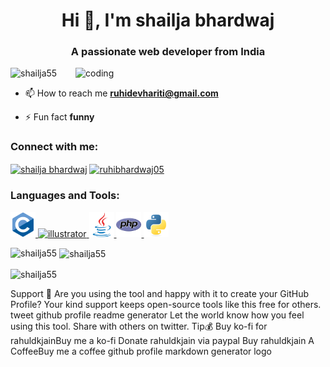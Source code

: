 <h1 align="center">Hi 👋, I'm shailja bhardwaj</h1>
<h3 align="center">A passionate web developer from India</h3> 
<image align="right" alt="coding" width="400"src=https://media.tenor.com/S59bPkT0pqcAAAAC/programming.gif"https://www.google.com/url?sa=i&url=https%3A%2F%2Ftenor.com%2Fview%2Fprogramming-gif-25868426&psig=AOvVaw0I55tGqkx8Fcrnm4uvic6o&ust=1690867029678000&source=images&cd=vfe&opi=89978449&ved=0CBEQjRxqFwoTCKCFgtaYuIADFQAAAAAdAAAAABAE> 
<p align="left"> <img src="https://komarev.com/ghpvc/?username=shailja55&label=Profile%20views&color=0e75b6&style=flat" alt="shailja55" /> </p>

- 📫 How to reach me **ruhidevhariti@gmail.com**

- ⚡ Fun fact **funny**

<h3 align="left">Connect with me:</h3>
<p align="left">
<a href="https://linkedin.com/in/shailja bhardwaj" target="blank"><img align="center" src="https://raw.githubusercontent.com/rahuldkjain/github-profile-readme-generator/master/src/images/icons/Social/linked-in-alt.svg" alt="shailja bhardwaj" height="30" width="40" /></a>
<a href="https://instagram.com/ruhibhardwaj05" target="blank"><img align="center" src="https://raw.githubusercontent.com/rahuldkjain/github-profile-readme-generator/master/src/images/icons/Social/instagram.svg" alt="ruhibhardwaj05" height="30" width="40" /></a>
</p>

<h3 align="left">Languages and Tools:</h3>
<p align="left"> <a href="https://www.cprogramming.com/" target="_blank" rel="noreferrer"> <img src="https://raw.githubusercontent.com/devicons/devicon/master/icons/c/c-original.svg" alt="c" width="40" height="40"/> </a> <a href="https://www.adobe.com/in/products/illustrator.html" target="_blank" rel="noreferrer"> <img src="https://www.vectorlogo.zone/logos/adobe_illustrator/adobe_illustrator-icon.svg" alt="illustrator" width="40" height="40"/> </a> <a href="https://www.java.com" target="_blank" rel="noreferrer"> <img src="https://raw.githubusercontent.com/devicons/devicon/master/icons/java/java-original.svg" alt="java" width="40" height="40"/> </a> <a href="https://www.php.net" target="_blank" rel="noreferrer"> <img src="https://raw.githubusercontent.com/devicons/devicon/master/icons/php/php-original.svg" alt="php" width="40" height="40"/> </a> <a href="https://www.python.org" target="_blank" rel="noreferrer"> <img src="https://raw.githubusercontent.com/devicons/devicon/master/icons/python/python-original.svg" alt="python" width="40" height="40"/> </a> </p>

<p><img align="left" src="https://github-readme-stats.vercel.app/api/top-langs?username=shailja55&show_icons=true&locale=en&layout=compact" alt="shailja55" /></p>

<p>&nbsp;<img align="center" src="https://github-readme-stats.vercel.app/api?username=shailja55&show_icons=true&locale=en" alt="shailja55" /></p>

<p><img align="center" src="https://github-readme-streak-stats.herokuapp.com/?user=shailja55&" alt="shailja55" /></p>

Support 🙏
Are you using the tool and happy with it to create your GitHub Profile?
Your kind support keeps open-source tools like this free for others.
tweet github profile readme generator
Let the world know how you feel using this tool. Share with others on twitter.
Tip💰
Buy ko-fi for rahuldkjainBuy me a ko-fi
Donate rahuldkjain via paypal
Buy rahuldkjain A CoffeeBuy me a coffee
github profile markdown generator logo
